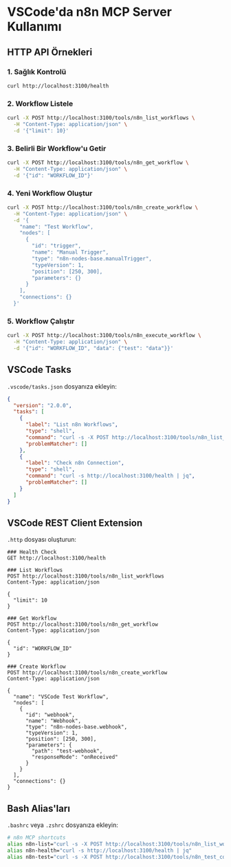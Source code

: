 # VSCode'da n8n MCP Server Kullanımı

## HTTP API Örnekleri

### 1. Sağlık Kontrolü
```bash
curl http://localhost:3100/health
```

### 2. Workflow Listele
```bash
curl -X POST http://localhost:3100/tools/n8n_list_workflows \
  -H "Content-Type: application/json" \
  -d '{"limit": 10}'
```

### 3. Belirli Bir Workflow'u Getir
```bash
curl -X POST http://localhost:3100/tools/n8n_get_workflow \
  -H "Content-Type: application/json" \
  -d '{"id": "WORKFLOW_ID"}'
```

### 4. Yeni Workflow Oluştur
```bash
curl -X POST http://localhost:3100/tools/n8n_create_workflow \
  -H "Content-Type: application/json" \
  -d '{
    "name": "Test Workflow",
    "nodes": [
      {
        "id": "trigger",
        "name": "Manual Trigger",
        "type": "n8n-nodes-base.manualTrigger",
        "typeVersion": 1,
        "position": [250, 300],
        "parameters": {}
      }
    ],
    "connections": {}
  }'
```

### 5. Workflow Çalıştır
```bash
curl -X POST http://localhost:3100/tools/n8n_execute_workflow \
  -H "Content-Type: application/json" \
  -d '{"id": "WORKFLOW_ID", "data": {"test": "data"}}'
```

## VSCode Tasks

`.vscode/tasks.json` dosyanıza ekleyin:

```json
{
  "version": "2.0.0",
  "tasks": [
    {
      "label": "List n8n Workflows",
      "type": "shell",
      "command": "curl -s -X POST http://localhost:3100/tools/n8n_list_workflows -H 'Content-Type: application/json' -d '{\"limit\": 10}' | jq",
      "problemMatcher": []
    },
    {
      "label": "Check n8n Connection",
      "type": "shell",
      "command": "curl -s http://localhost:3100/health | jq",
      "problemMatcher": []
    }
  ]
}
```

## VSCode REST Client Extension

`.http` dosyası oluşturun:

```http
### Health Check
GET http://localhost:3100/health

### List Workflows
POST http://localhost:3100/tools/n8n_list_workflows
Content-Type: application/json

{
  "limit": 10
}

### Get Workflow
POST http://localhost:3100/tools/n8n_get_workflow
Content-Type: application/json

{
  "id": "WORKFLOW_ID"
}

### Create Workflow
POST http://localhost:3100/tools/n8n_create_workflow
Content-Type: application/json

{
  "name": "VSCode Test Workflow",
  "nodes": [
    {
      "id": "webhook",
      "name": "Webhook",
      "type": "n8n-nodes-base.webhook",
      "typeVersion": 1,
      "position": [250, 300],
      "parameters": {
        "path": "test-webhook",
        "responseMode": "onReceived"
      }
    }
  ],
  "connections": {}
}
```

## Bash Alias'ları

`.bashrc` veya `.zshrc` dosyanıza ekleyin:

```bash
# n8n MCP shortcuts
alias n8n-list="curl -s -X POST http://localhost:3100/tools/n8n_list_workflows -H 'Content-Type: application/json' -d '{\"limit\": 10}' | jq"
alias n8n-health="curl -s http://localhost:3100/health | jq"
alias n8n-test="curl -s -X POST http://localhost:3100/tools/n8n_test_connection -H 'Content-Type: application/json' -d '{}' | jq"
```